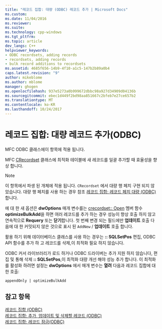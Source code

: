 ```yaml
---
title: "레코드 집합: 대량 (ODBC) 레코드 추가 | Microsoft Docs"
ms.custom: 
ms.date: 11/04/2016
ms.reviewer: 
ms.suite: 
ms.technology: cpp-windows
ms.tgt_pltfrm: 
ms.topic: article
dev_langs: C++
helpviewer_keywords:
- ODBC recordsets, adding records
- recordsets, adding records
- bulk record additions to recordsets
ms.assetid: 4685f656-14b9-4f10-a1c5-147b2b89a0b4
caps.latest.revision: "9"
author: mikeblome
ms.author: mblome
manager: ghogen
ms.openlocfilehash: 937e5273a0b999672dbbc98a927d34909d04136b
ms.sourcegitcommit: ebec1d449f2bd98aa851667c2bfeb7e27ce657b2
ms.translationtype: MT
ms.contentlocale: ko-KR
ms.lasthandoff: 10/24/2017
---
```

# <a name="recordset-adding-records-in-bulk-odbc"></a>레코드 집합: 대량 레코드 추가(ODBC)
MFC ODBC 클래스에이 항목에 적용 됩니다.  
  
 MFC [CRecordset](../../mfc/reference/crecordset-class.md) 클래스에 최적화 테이블에 새 레코드를 일괄 추가할 때 효율성을 향상 합니다.  
  
> [!NOTE]
>  이 항목에서 파생 된 개체에 적용 됩니다. `CRecordset` 에서 대량 행 페치 구현 되지 않았습니다. 대량 행 페치를 사용 하는 경우 참조 [레코드 집합: 레코드 페치 대량 (ODBC)](../../data/odbc/recordset-fetching-records-in-bulk-odbc.md)합니다.  
  
 에 대 한 새 옵션은 **dwOptions** 매개 변수를는 [crecordset:: Open](../../mfc/reference/crecordset-class.md#open) 멤버 함수 **optimizeBulkAdd**을 하면 여러 레코드를 추가 하는 경우 성능이 향상 호출 하지 않고 연속적으로 **Requery** 또는 **닫기**합니다. 첫 번째 변경 되는 필드에만 **업데이트** 호출 다음에 대 한 커밋되지 않은 것으로 표시 된 `AddNew` / **업데이트** 호출 합니다.  
  
 활용 하기 위해 데이터베이스 클래스를 사용 하는 경우는 **:: SQLSetPos** 편집, ODBC API 함수를 추가 하 고 레코드를 삭제,이 최적화 필요 하지 않습니다.  
  
 ODBC 커서 라이브러리가 로드 하거나 ODBC 드라이버는 추가 지원 하지 않습니다, 편집 및 통해 삭제 **:: SQLSetPos**,이 최적화 대량 개선 해야 성능 추가 합니다. 이 최적화를 활성화 하려면 설정는 **dwOptions** 에서 매개 변수는 **열려** 다음과 레코드 집합에 대 한 호출:  
  
```  
appendOnly | optimizeBulkAdd  
```  
  
## <a name="see-also"></a>참고 항목  
 [레코드 집합 (ODBC)](../../data/odbc/recordset-odbc.md)   
 [레코드 집합: 추가, 업데이트 및 삭제할 레코드 (ODBC)](../../data/odbc/recordset-adding-updating-and-deleting-records-odbc.md)   
 [레코드 집합: 레코드 잠금(ODBC)](../../data/odbc/recordset-locking-records-odbc.md)
